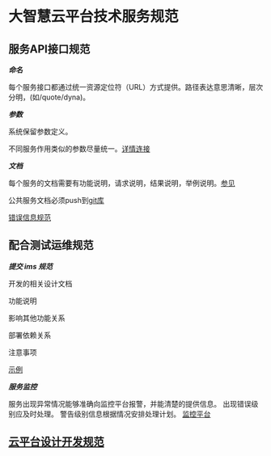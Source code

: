 
# 大智慧云平台技术服务规范 #

## 服务API接口规范 ##

***命名***

每个服务接口都通过统一资源定位符（URL）方式提供。路径表达意思清晰，层次分明，(如/quote/dyna)。

***参数***

系统保留参数定义。

不同服务作用类似的参数尽量统一。[详情连接](http://dms.gw.com.cn/pages/viewpage.action?pageId=128057536)

***文档***

每个服务的文档需要有功能说明，请求说明，结果说明，举例说明。[参见](http://dms.gw.com.cn/pages/viewpage.action?pageId=128057527)

公共服务文档必须push到[git库](http://git.gw.com.cn:7990/projects/DZHYUN/repos/doc.api/browse)

[错误信息规范](http://dms.gw.com.cn/pages/viewpage.action?pageId=135955803)


## 配合测试运维规范 ##

***提交 ims 规范***


开发的相关设计文档

功能说明

影响其他功能关系

部署依赖关系

注意事项

[示例](http://ims.gw.com.cn/browse/DZHYUN-428)


***服务监控***

服务出现异常情况能够准确向监控平台报警，并能清楚的提供信息。
出现错误级别应及时处理。
警告级别信息根据情况安排处理计划。
[监控平台](http://10.15.107.95/yunconsole/index.html)

## [云平台设计开发规范](http://dms.gw.com.cn/pages/viewpage.action?pageId=125895110) ##
